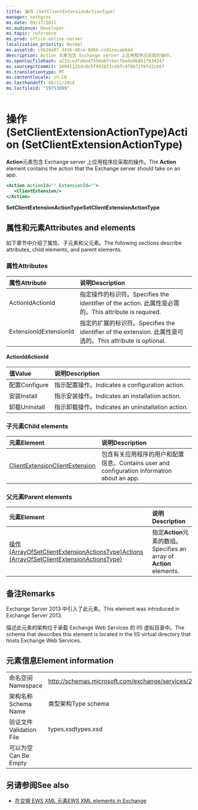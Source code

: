```yaml
---
title: 操作 (SetClientExtensionActionType)
manager: sethgros
ms.date: 09/17/2015
ms.audience: Developer
ms.topic: reference
ms.prod: office-online-server
localization_priority: Normal
ms.assetid: c5624a87-3436-40ce-8d6b-cc01eecab64d
description: Action 元素包含 Exchange server 上应用程序应采取的操作。
ms.openlocfilehash: a231cedfa6e4759dabfcbecfbe9a9b851f834247
ms.sourcegitcommit: 34041125dc8c5f993b21cebfc4f8b72f0fd2cb6f
ms.translationtype: MT
ms.contentlocale: zh-CN
ms.lasthandoff: 06/11/2018
ms.locfileid: "19753099"
---
```

# <a name="action-setclientextensionactiontype"></a><span data-ttu-id="e853f-103">操作 (SetClientExtensionActionType)</span><span class="sxs-lookup"><span data-stu-id="e853f-103">Action (SetClientExtensionActionType)</span></span>

<span data-ttu-id="e853f-104">**Action**元素包含 Exchange server 上应用程序应采取的操作。</span><span class="sxs-lookup"><span data-stu-id="e853f-104">The **Action** element contains the action that the Exchange server should take on an app.</span></span> 
  
```XML
<Action ActionId="" ExtensionId="">
   <ClientExtension/>
</Action>
```

 <span data-ttu-id="e853f-105">**SetClientExtensionActionType**</span><span class="sxs-lookup"><span data-stu-id="e853f-105">**SetClientExtensionActionType**</span></span>
## <a name="attributes-and-elements"></a><span data-ttu-id="e853f-106">属性和元素</span><span class="sxs-lookup"><span data-stu-id="e853f-106">Attributes and elements</span></span>

<span data-ttu-id="e853f-107">如下章节中介绍了属性、子元素和父元素。</span><span class="sxs-lookup"><span data-stu-id="e853f-107">The following sections describe attributes, child elements, and parent elements.</span></span>
  
### <a name="attributes"></a><span data-ttu-id="e853f-108">属性</span><span class="sxs-lookup"><span data-stu-id="e853f-108">Attributes</span></span>

|<span data-ttu-id="e853f-109">**属性**</span><span class="sxs-lookup"><span data-stu-id="e853f-109">**Attribute**</span></span>|<span data-ttu-id="e853f-110">**说明**</span><span class="sxs-lookup"><span data-stu-id="e853f-110">**Description**</span></span>|
|:-----|:-----|
|<span data-ttu-id="e853f-111">ActionId</span><span class="sxs-lookup"><span data-stu-id="e853f-111">ActionId</span></span>  <br/> |<span data-ttu-id="e853f-112">指定操作的标识符。</span><span class="sxs-lookup"><span data-stu-id="e853f-112">Specifies the identifier of the action.</span></span> <span data-ttu-id="e853f-113">此属性是必需的。</span><span class="sxs-lookup"><span data-stu-id="e853f-113">This attribute is required.</span></span>  <br/> |
|<span data-ttu-id="e853f-114">ExtensionId</span><span class="sxs-lookup"><span data-stu-id="e853f-114">ExtensionId</span></span>  <br/> |<span data-ttu-id="e853f-115">指定的扩展的标识符。</span><span class="sxs-lookup"><span data-stu-id="e853f-115">Specifies the identifier of the extension.</span></span> <span data-ttu-id="e853f-116">此属性是可选的。</span><span class="sxs-lookup"><span data-stu-id="e853f-116">This attribute is optional.</span></span>  <br/> |
   
#### <a name="actionid"></a><span data-ttu-id="e853f-117">ActionId</span><span class="sxs-lookup"><span data-stu-id="e853f-117">ActionId</span></span>

|<span data-ttu-id="e853f-118">**值**</span><span class="sxs-lookup"><span data-stu-id="e853f-118">**Value**</span></span>|<span data-ttu-id="e853f-119">**说明**</span><span class="sxs-lookup"><span data-stu-id="e853f-119">**Description**</span></span>|
|:-----|:-----|
|<span data-ttu-id="e853f-120">配置</span><span class="sxs-lookup"><span data-stu-id="e853f-120">Configure</span></span>  <br/> |<span data-ttu-id="e853f-121">指示配置操作。</span><span class="sxs-lookup"><span data-stu-id="e853f-121">Indicates a configuration action.</span></span>  <br/> |
|<span data-ttu-id="e853f-122">安装</span><span class="sxs-lookup"><span data-stu-id="e853f-122">Install</span></span>  <br/> |<span data-ttu-id="e853f-123">指示安装操作。</span><span class="sxs-lookup"><span data-stu-id="e853f-123">Indicates an installation action.</span></span>  <br/> |
|<span data-ttu-id="e853f-124">卸载</span><span class="sxs-lookup"><span data-stu-id="e853f-124">Uninstall</span></span>  <br/> |<span data-ttu-id="e853f-125">指示卸载操作。</span><span class="sxs-lookup"><span data-stu-id="e853f-125">Indicates an uninstallation action.</span></span>  <br/> |
   
### <a name="child-elements"></a><span data-ttu-id="e853f-126">子元素</span><span class="sxs-lookup"><span data-stu-id="e853f-126">Child elements</span></span>

|<span data-ttu-id="e853f-127">**元素**</span><span class="sxs-lookup"><span data-stu-id="e853f-127">**Element**</span></span>|<span data-ttu-id="e853f-128">**说明**</span><span class="sxs-lookup"><span data-stu-id="e853f-128">**Description**</span></span>|
|:-----|:-----|
|[<span data-ttu-id="e853f-129">ClientExtension</span><span class="sxs-lookup"><span data-stu-id="e853f-129">ClientExtension</span></span>](clientextension.md) <br/> |<span data-ttu-id="e853f-130">包含有关应用程序的用户和配置信息。</span><span class="sxs-lookup"><span data-stu-id="e853f-130">Contains user and configuration information about an app.</span></span>  <br/> |
   
### <a name="parent-elements"></a><span data-ttu-id="e853f-131">父元素</span><span class="sxs-lookup"><span data-stu-id="e853f-131">Parent elements</span></span>

|<span data-ttu-id="e853f-132">**元素**</span><span class="sxs-lookup"><span data-stu-id="e853f-132">**Element**</span></span>|<span data-ttu-id="e853f-133">**说明**</span><span class="sxs-lookup"><span data-stu-id="e853f-133">**Description**</span></span>|
|:-----|:-----|
|[<span data-ttu-id="e853f-134">操作 (ArrayOfSetClientExtensionActionsType)</span><span class="sxs-lookup"><span data-stu-id="e853f-134">Actions (ArrayOfSetClientExtensionActionsType)</span></span>](actions-arrayofsetclientextensionactionstype.md) <br/> |<span data-ttu-id="e853f-135">指定**Action**元素的数组。</span><span class="sxs-lookup"><span data-stu-id="e853f-135">Specifies an array of **Action** elements.</span></span>  <br/> |
   
## <a name="remarks"></a><span data-ttu-id="e853f-136">备注</span><span class="sxs-lookup"><span data-stu-id="e853f-136">Remarks</span></span>

<span data-ttu-id="e853f-137">Exchange Server 2013 中引入了此元素。</span><span class="sxs-lookup"><span data-stu-id="e853f-137">This element was introduced in Exchange Server 2013.</span></span>
  
<span data-ttu-id="e853f-138">描述此元素的架构位于承载 Exchange Web Services 的 IIS 虚拟目录中。</span><span class="sxs-lookup"><span data-stu-id="e853f-138">The schema that describes this element is located in the IIS virtual directory that hosts Exchange Web Services.</span></span>
  
## <a name="element-information"></a><span data-ttu-id="e853f-139">元素信息</span><span class="sxs-lookup"><span data-stu-id="e853f-139">Element information</span></span>

|||
|:-----|:-----|
|<span data-ttu-id="e853f-140">命名空间</span><span class="sxs-lookup"><span data-stu-id="e853f-140">Namespace</span></span>  <br/> |http://schemas.microsoft.com/exchange/services/2006/types  <br/> |
|<span data-ttu-id="e853f-141">架构名称</span><span class="sxs-lookup"><span data-stu-id="e853f-141">Schema Name</span></span>  <br/> |<span data-ttu-id="e853f-142">类型架构</span><span class="sxs-lookup"><span data-stu-id="e853f-142">Type schema</span></span>  <br/> |
|<span data-ttu-id="e853f-143">验证文件</span><span class="sxs-lookup"><span data-stu-id="e853f-143">Validation File</span></span>  <br/> |<span data-ttu-id="e853f-144">types.xsd</span><span class="sxs-lookup"><span data-stu-id="e853f-144">types.xsd</span></span>  <br/> |
|<span data-ttu-id="e853f-145">可以为空</span><span class="sxs-lookup"><span data-stu-id="e853f-145">Can Be Empty</span></span>  <br/> ||
   
## <a name="see-also"></a><span data-ttu-id="e853f-146">另请参阅</span><span class="sxs-lookup"><span data-stu-id="e853f-146">See also</span></span>

- [<span data-ttu-id="e853f-147">在交换 EWS XML 元素</span><span class="sxs-lookup"><span data-stu-id="e853f-147">EWS XML elements in Exchange</span></span>](ews-xml-elements-in-exchange.md)

